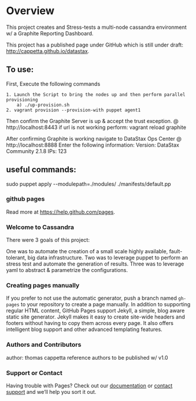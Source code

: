 # Overview

This project creates and Stress-tests a multi-node cassandra environment w/ a Graphite Reporting Dashboard.

This project has a published page under GitHub which is still under draft: http://cappetta.github.io/datastax.


## To use:
First, Execute the following commands

    1. Launch the Script to bring the nodes up and then perform parallel provisioning
        a) ./up-provision.sh
    2. vagrant provision --provision-with puppet agent1

Then confirm the Graphite Server is up & accept the trust exception. @ http://localhost:8443
    if url is not working perform: vagrant reload graphite

After confirming Graphite is working navigate to DataStax Ops Center @ http://localhost:8888
Enter the following information:
    Version: DataStax Community 2.1.8
    IPs:
        123


## useful commands:
sudo puppet apply --modulepath=./modules/ ./manifests/default.pp


### github pages

Read more at https://help.github.com/pages.


### Welcome to Cassandra

There were 3 goals of this project:

One was to automate the creation of a small scale highly available, fault-tolerant, big data infrastructure.
Two was to leverage puppet to perform an stress test and automate the generation of results.
Three was to leverage yaml to abstract & parametrize the configurations.

### Creating pages manually
If you prefer to not use the automatic generator, push a branch named `gh-pages` to your repository to create a page manually. In addition to supporting regular HTML content, GitHub Pages support Jekyll, a simple, blog aware static site generator. Jekyll makes it easy to create site-wide headers and footers without having to copy them across every page. It also offers intelligent blog support and other advanced templating features.

### Authors and Contributors
author: thomas cappetta
reference authors to be published w/ v1.0

### Support or Contact
Having trouble with Pages? Check out our [documentation](https://help.github.com/pages) or [contact support](https://github.com/contact) and we’ll help you sort it out.
